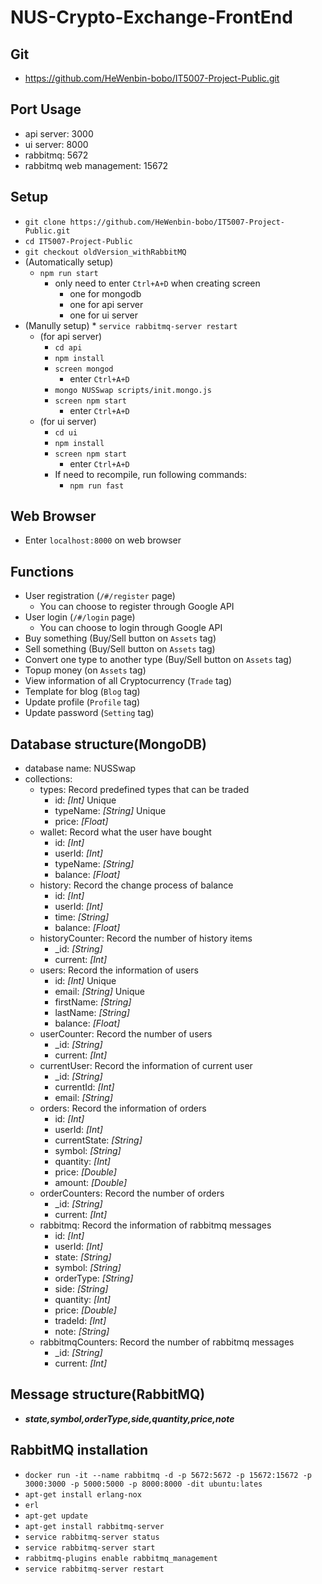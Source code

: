 # NUS-Crypto-Exchange-FrontEnd

## Git
* https://github.com/HeWenbin-bobo/IT5007-Project-Public.git

## Port Usage
* api server: 3000
* ui server: 8000
* rabbitmq: 5672
* rabbitmq web management: 15672

## Setup
* ```git clone https://github.com/HeWenbin-bobo/IT5007-Project-Public.git```
* ```cd IT5007-Project-Public```
* ```git checkout oldVersion_withRabbitMQ```
* (Automatically setup)
    * ```npm run start```
        * only need to enter ```Ctrl+A+D``` when creating screen
            * one for mongodb
            * one for api server
            * one for ui server
* (Manully setup)
        * ```service rabbitmq-server restart```
    * (for api server)
        * ```cd api```
        * ```npm install```
        * ```screen mongod```
            * enter ```Ctrl+A+D```
        * ```mongo NUSSwap scripts/init.mongo.js```
        * ```screen npm start```
            * enter ```Ctrl+A+D```
    * (for ui server)
        * ```cd ui```
        * ```npm install```
        * ```screen npm start```
            * enter ```Ctrl+A+D```
        * If need to recompile, run following commands:
            * ```npm run fast```

## Web Browser
* Enter ```localhost:8000``` on web browser

## Functions
* User registration (```/#/register``` page)
    * You can choose to register through Google API
* User login (```/#/login``` page)
    * You can choose to login through Google API
* Buy something (Buy/Sell button on ```Assets``` tag)
* Sell something (Buy/Sell button on ```Assets``` tag)
* Convert one type to another type (Buy/Sell button on ```Assets``` tag)
* Topup money (on ```Assets``` tag)
* View information of all Cryptocurrency (```Trade``` tag)
* Template for blog (```Blog``` tag)
* Update profile (```Profile``` tag)
* Update password (```Setting``` tag)

## Database structure(MongoDB)
* database name: NUSSwap
* collections:
    * types: Record predefined types that can be traded
        * id: *[Int]* Unique
        * typeName: *[String]* Unique
        * price: *[Float]*
    * wallet: Record what the user have bought
        * id: *[Int]*
        * userId: *[Int]*
        * typeName: *[String]*
        * balance: *[Float]*
    * history: Record the change process of balance
        * id: *[Int]*
        * userId: *[Int]*
        * time: *[String]*
        * balance: *[Float]*
    * historyCounter: Record the number of history items
        * _id: *[String]*
        * current: *[Int]*
    * users: Record the information of users
        * id: *[Int]* Unique
        * email: *[String]* Unique
        * firstName: *[String]*
        * lastName: *[String]*
        * balance: *[Float]*
    * userCounter: Record the number of users
        * _id: *[String]*
        * current: *[Int]*
    * currentUser: Record the information of current user
        * _id: *[String]*
        * currentId: *[Int]*
        * email: *[String]*
    * orders: Record the information of orders
        * id: *[Int]*
        * userId: *[Int]*
        * currentState: *[String]*
        * symbol: *[String]*
        * quantity: *[Int]*
        * price: *[Double]*
        * amount: *[Double]*
    * orderCounters: Record the number of orders
        * _id: *[String]*
        * current: *[Int]*
    * rabbitmq: Record the information of rabbitmq messages
        * id: *[Int]*
        * userId: *[Int]*
        * state: *[String]*
        * symbol: *[String]*
        * orderType: *[String]*
        * side: *[String]*
        * quantity: *[Int]*
        * price: *[Double]*
        * tradeId: *[Int]*
        * note: *[String]*
    * rabbitmqCounters: Record the number of rabbitmq messages
        * _id: *[String]*
        * current: *[Int]*

## Message structure(RabbitMQ)
* ***state,symbol,orderType,side,quantity,price,note***

## RabbitMQ installation
* ```docker run -it --name rabbitmq -d -p 5672:5672 -p 15672:15672 -p 3000:3000 -p 5000:5000 -p 8000:8000 -dit ubuntu:lates```
* ```apt-get install erlang-nox```
* ```erl```
* ```apt-get update```
* ```apt-get install rabbitmq-server```
* ```service rabbitmq-server status```
* ```service rabbitmq-server start```
* ```rabbitmq-plugins enable rabbitmq_management```
* ```service rabbitmq-server restart```